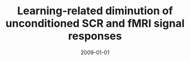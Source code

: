 ---
title: "Learning-related diminution of unconditioned SCR and fMRI signal responses"
date: 2009-01-01
authors_string: D. Knight, N. Waters, M. King, Peter Bandettini
authors:
   - D. Knight
   - N. Waters
   - M. King
   - Peter Bandettini
author_ids:
   - david_knight
   - najah_waters
   - peter_bandettini
journal: 'NeuroImage'
volume: 
issue: 
pages: 843-848
book_title: ''
publisher: ''
abstract: ""
project_id: 
paper_url: 
doi: 
data_loc: ''
code_loc: ''
file: '/assets/publications//assets/publications/'
file_name: '/assets/publications/'
type: journal_article
pub_str: ' (2009) NeuroImage : 843-848'
layout: publication 
---